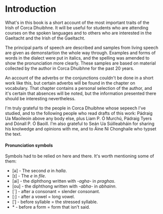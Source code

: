 # Introduction
What's in this book is a short account of the most important traits of the Irish of Corca Dhuibhne. It will be useful for students who are attending courses on the spoken languages and to others who are interested in the Gaeltacht and the Irish of the Gaeltacht.

The principal parts of speech are described and samples from living speech are given as demonstartion the whole way through. Examples and forms of words in the dialect were put in italics, and the spelling was amended to show the pronunciation more clearly. These samples are based on material collected by the author in Corca Dhuibhne for the past 20 years.

An account of the adverbs or the conjunctions couldn't be done in a short work like this, but certain adverbs will be found in the chapter on vocabulary. That chapter contains a personal selection of the author, and it's certain that absences will be noted, but the information presented  there should be interesting nevertheless.

I'm truly grateful to the people in Corca Dhuibhne whose sepeech I've studied, and to the following people who read drafts of this work: Pádraig Ua Maoileoin above any body else, plus Liam P. Ó Murchú, Pádraig Tyers and Dónall P. Ó Baoill. I'm also grateful to Seán Ua Súilleabháin for sharing his knolwedge and opinions with me, and to Áine Ní Chonghaile who typset the text.

#### Pronunciation symbols
Symbols had to be relied on here and there. It's worth mentioning some of them:
- \[ə] - The second *a* in *halla*.
- \[ɪ] - The *e* in *file*.
- \[ai] - the diphthong written with *-agha-* in *praghas*.
- \[ou] - the diphthong written with *-abha-* in *abhainn*.
- \[´] - after a consonant = slender consonant.
- \[:] - after a vowel = long vowel.
- \[ˈ] - before syllable = the stressed syllable.
- \* - before a form = form that isn't said.

